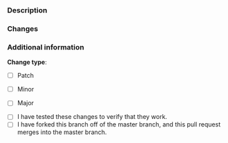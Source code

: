 ### Description
<!--
Please describe why these changes or additions should be added to jscord.
-->




### Changes
<!--
Please include a changelog describing in detail the changes this pull request makes.
-->




### Additional information

<!--
Tick the checkbox for the type of change this pull request makes.
To tick a checkbox, place an x within the brackets: [x]

- `Patch` - Minor changes or fixes only. No major additions.
- `Minor` - Minor additions or changes only. Does not change or remove any existing methods or properties.
- `Major` - Breaking changes. Will require users to update their code to be compatible with this change.
-->
**Change type**:

- [ ] Patch
- [ ] Minor
- [ ] Major


<!--
Please indicate the following.
Again, to tick a checkbox, place an x within the brackets: [x]
-->

- [ ] I have tested these changes to verify that they work.
- [ ] I have forked this branch off of the master branch, and this pull request merges into the master branch.
